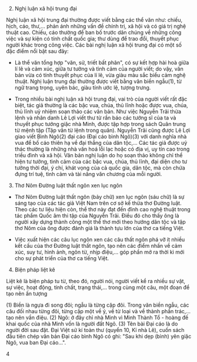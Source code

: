 2. Nghị luận xã hội trung đại

Nghị luận xã hội trung đại thường được viết bằng các thể văn như: chiếu, hịch, cáo, thư,... phản ánh những vấn đề chính trị, xã hội và có giá trị nghệ thuật cao. Chiếu, cáo thường để ban bố trước dân chúng về những công việc và sự kiện có tính chất quốc gia; thư dùng để trao đổi, thuyết phục người khác trong công việc. Các bài nghị luận xã hội trung đại có một số đặc điểm nổi bật sau đây:

- Là thể văn tổng hợp "văn, sử, triết bất phân", có sự kết hợp hài hoà giữa lí lẽ và cảm xúc, giữa tư tưởng và tình cảm của người viết; do vậy, văn bản vừa có tính thuyết phục của lí lẽ, vừa giàu màu sắc biểu cảm nghệ thuật. Nghị luận trung đại thường được viết bằng văn biền ngẫu(1), từ ngữ trang trọng, uyên bác, giàu tính ước lệ, tượng trưng.

- Trong nhiều bài nghị luận xã hội trung đại, vai trò của người viết rất đặc biệt, tác giả thường là các bậc vua, chúa, thủ lĩnh hoặc được vua, chúa, thủ lĩnh uỷ nhiệm soạn thảo các văn bản. Như việc Nguyễn Trãi thừa lệnh và nhân danh Lê Lợi viết thư từ rần báo các tướng sĩ của ta và thuyết phục tướng giặc nhà Minh, được tập hợp trong sách Quân trung từ mệnh tập (Tập văn từ lệnh trong quân). Nguyễn Trãi cũng được Lê Lợi giao viết Bình Ngô(2) đại cáo (Đại cáo bình Ngô)(3) với danh nghĩa nhà vua để bố cáo thiên hạ về đại thắng của dân tộc,... Các tác giả được uỷ thác thường là những nhà văn hoá lỗi lạc hoặc có địa vị, uy tín cao trong triều đình và xã hội. Văn bản nghị luận do họ soạn thảo không chỉ thể hiện tư tưởng, tình cảm của các bậc vua, chúa, thủ lĩnh, đại diện cho tư tưởng thời đại, ý chí, khát vọng của cả quốc gia, dân tộc, mà còn chứa đựng trí tuệ, tình cảm và tài năng văn chương của mỗi người.

3. Thơ Nôm Đường luật thất ngôn xen lục ngôn

- Thơ Nôm Đường luật thất ngôn (bảy chữ) xen lục ngôn (sáu chữ) là sự sáng tạo của các tác giả Việt Nam trên cơ sở kế thừa thơ Đường luật. Theo các tư liệu hiện còn, thể thơ này đạt đến đỉnh cao nghệ thuật trong tác phẩm Quốc âm thi tập của Nguyễn Trãi. Điều đó cho thấy ông là người xây dựng thành công một thể thơ mới theo hướng dân tộc và tập thơ Nôm của ông được đánh giá là thành tựu lớn của thơ ca tiếng Việt.

- Việc xuất hiện các câu lục ngôn xen các câu thất ngôn phá vỡ ít nhiều kết cấu của thơ Đường luật thất ngôn, tạo nên các điểm nhấn về cảm xúc, suy tư, hình ảnh, ngôn từ, nhịp điệu,... góp phần mở ra thời kì mới cho sự phát triển của thơ ca tiếng Việt.

4. Biện pháp liệt kê

Liệt kê là biện pháp tu từ, theo đó, người nói, người viết kể ra nhiều sự vật, sự việc, hoạt động, tính chất, trạng thái,... trong cùng một câu, một đoạn để tạo nên ấn tượng

(1) Biền là ngựa đi song đôi; ngẫu là từng cặp đôi. Trong văn biền ngẫu, các câu đối nhau từng đôi, từng cặp một về ý, về từ loại và về thành phần trác,... tạo nên vần điệu.
(2) Ngô: ở đây chỉ nhà Minh vì Minh Thành Tổ - hoàng đế khai quốc của nhà Minh vốn là người đất Ngô.
(3) Tên bài Đại cáo là do người đời sau đặt. Đại Việt sử kí toàn thư (quyển 10, Kỉ nhà Lê), cuốn sách đầu tiên chép văn bản Đại cáo bình Ngô có ghi: "Sau khi dẹp (bình) yên giặc Ngô, vua ban Đại cáo...".

4